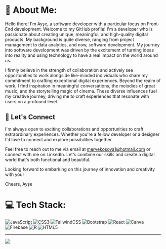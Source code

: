 # 👋 About Me:
Hello there! I'm Ayşe, a software developer with a particular focus on Front-End development. Welcome to my GitHub profile! I'm a developer who is passionate about creating unique, meaningful, and high-quality digital products. My background is quite diverse, ranging from project management to data analytics, and now, software development. My journey into software development was driven by the excitement of turning ideas into reality and using technology to have a real impact on the world around us. 

I firmly believe in the strength of collaboration and actively see opportunities to work alongside like-minded individuals who share my commitment to crafting exceptional digital experiences. Beyond the realm of work, I find inspiration in meaningful conversations, the melodies of great music, and the storytelling magic of cinema. These diverse influences fuel my creative journey, driving me to craft experiences that resonate with users on a profound level.

## 🤝 Let's Connect
I'm always open to exciting collaborations and opportunities to craft extraordinary experiences. Whether you're a fellow developer or a designer I'd love to connect and explore possibilities together.

Feel free to reach out to me via email at mervekosova1@hotmail.com or connect with me on LinkedIn. Let's combine our skills and create a digital world that's both functional and beautiful.

Looking forward to embarking on this journey of innovation and creativity with you!

Cheers,
Ayşe



# 💻 Tech Stack:
![JavaScript](https://img.shields.io/badge/javascript-%23323330.svg?style=for-the-badge&logo=javascript&logoColor=%23F7DF1E) ![CSS3](https://img.shields.io/badge/css3-%231572B6.svg?style=for-the-badge&logo=css3&logoColor=white) ![TailwindCSS](https://img.shields.io/badge/tailwindcss-%2338B2AC.svg?style=for-the-badge&logo=tailwind-css&logoColor=white) ![Bootstrap](https://img.shields.io/badge/bootstrap-%23563D7C.svg?style=for-the-badge&logo=bootstrap&logoColor=white) ![React](https://img.shields.io/badge/react-%2320232a.svg?style=for-the-badge&logo=react&logoColor=%2361DAFB) ![Canva](https://img.shields.io/badge/Canva-%2300C4CC.svg?style=for-the-badge&logo=Canva&logoColor=white) ![Firebase](https://img.shields.io/badge/firebase-%23039BE5.svg?style=for-the-badge&logo=firebase) ![R](https://img.shields.io/badge/r-%23276DC3.svg?style=for-the-badge&logo=r&logoColor=white) ![HTML5](https://img.shields.io/badge/html5-%23E34F26.svg?style=for-the-badge&logo=html5&logoColor=white)



---
[![](https://visitcount.itsvg.in/api?id=aysemerveksv&icon=0&color=0)](https://visitcount.itsvg.in)

<!-- Proudly created with GPRM ( https://gprm.itsvg.in ) -->
